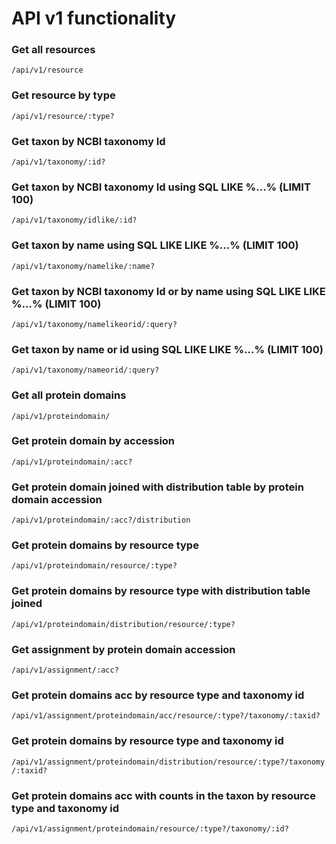 # API v1 functionality
### Get all resources
<code>/api/v1/resource</code>
### Get resource by type
<code>/api/v1/resource/:type?</code>
### Get taxon by NCBI taxonomy Id
<code>/api/v1/taxonomy/:id?</code>
### Get taxon by NCBI taxonomy Id using SQL LIKE %...% (LIMIT 100)
<code>/api/v1/taxonomy/idlike/:id?</code>
### Get taxon by name using SQL LIKE LIKE %...% (LIMIT 100)
<code>/api/v1/taxonomy/namelike/:name?</code>
### Get taxon by NCBI taxonomy Id or by name using SQL LIKE LIKE %...% (LIMIT 100)
<code>/api/v1/taxonomy/namelikeorid/:query?</code>
### Get taxon by name or id using SQL LIKE LIKE %...% (LIMIT 100)
<code>/api/v1/taxonomy/nameorid/:query?</code>
### Get all protein domains
<code>/api/v1/proteindomain/</code>
### Get protein domain by accession
<code>/api/v1/proteindomain/:acc?</code>
### Get protein domain joined with distribution table by protein domain accession
<code>/api/v1/proteindomain/:acc?/distribution</code>
### Get protein domains by resource type
<code>/api/v1/proteindomain/resource/:type?</code>
### Get protein domains by resource type with distribution table joined
<code>/api/v1/proteindomain/distribution/resource/:type?</code>
### Get assignment by protein domain accession
<code>/api/v1/assignment/:acc?</code>
### Get protein domains acc by resource type and taxonomy id
<code>/api/v1/assignment/proteindomain/acc/resource/:type?/taxonomy/:taxid?</code>
### Get protein domains by resource type and taxonomy id
<code>/api/v1/assignment/proteindomain/distribution/resource/:type?/taxonomy/:taxid?</code>
### Get protein domains acc with counts in the taxon by resource type and taxonomy id
<code>/api/v1/assignment/proteindomain/resource/:type?/taxonomy/:id?</code>

